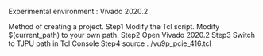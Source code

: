 Experimental environment : Vivado 2020.2

Method of creating a project.
Step1
Modify the Tcl script. Modify $(current_path) to your own path.
Step2
Open Vivado 2020.2
Step3
Switch to TJPU path in Tcl Console
Step4
source . /vu9p_pcie_416.tcl